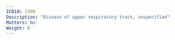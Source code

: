 ```yaml
---
ICD10: J399
Description: "Disease of upper respiratory tract, unspecified"
Matters: No
Weight: 0
---
```

